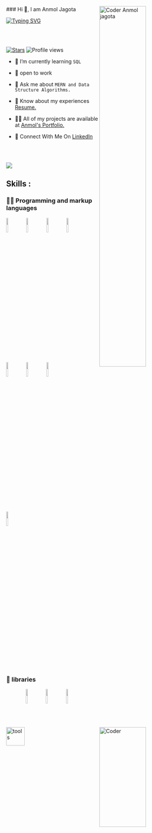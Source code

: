  <img width=50% align=right  title="Coder Anmol" alt="Coder Anmol jagota" src="https://capsule-render.vercel.app/api?type=waving&color=gradient&customColorList=6,11,20&height=150&section=header&text=🔰&fontSize=40&fontColor=fff&animation=twinkling&fontAlignY=32"/>
<!-- 
![Blue Isometric Line Digital Marketing LinkedIn Banner](https://user-images.githubusercontent.com/105943862/200484450-6bc2f1be-6e5a-4e91-a6d8-c45a18949f5a.png)
 -->
 ### Hi 👋, I am Anmol Jagota
<p>
<a href="https://git.io/typing-svg"><img src="https://readme-typing-svg.demolab.com?font=Fira+Code&size=24&duration=4000&pause=1000&color=F70000&background=FFFFFF00&width=700&height=51&lines=Full+Stack+Web+Developer;Rising+MERN+Stack+Developer" alt="Typing SVG" /></a>
</p>

<!-- <img src="https://i.pinimg.com/originals/fa/7b/4b/fa7b4bdc3b2f73e749e5c2c646d4ae13.gif" alt="CoderAnmo" width = "100%" height= "400">  -->

<!-- --------------------------------------------------------------    Intoduction  ---------------------------------------------------------------------------- -->

<div>

 <img src="https://topdevs.org/images/site/services/webdev/hero-bg.svg" alt="Coder" width = "50%" height= "270" align = "right"> 
 
</br> </br>
<!-- [![Followers](https://img.shields.io/github/followers/abhishek-0713)](#) -->
 [![Stars](https://img.shields.io/github/stars/Anmoljagota?label=Profile%20Stars&logo=Profile%20stars&logoColor=b)](#) 
![Profile views](https://gpvc.arturio.dev/Anmoljagota)
- 🌱 I’m currently learning `SQL`

- 💞️ open to work

- 💬 Ask me about `MERN and Data Structure Algorithms.`

- 📄 Know about my experiences <a href="https://drive.google.com/file/d/1kA1oY4bEvoqC4nOutLiu8ccdY1avCsxj/view?usp=sharing">Resume.</a>

- 👨‍💻 All of my projects are available at <a href="https://anmoljagota.github.io/">Anmol's Portfolio.</a>

- 📮 Connect With Me On <a href="https://www.linkedin.com/in/anmol-75084-jagota/">LinkedIn</a>


</div>

</br> </br>
 
 <!-- -------------------------------------------------------------   Thoughts  ------------------------------------------------------------------------- -->

![](https://quotes-github-readme.vercel.app/api?type=horizontal&theme=react-dark) 

<!-- -------------------------------------------------------    Middle Section  ----------------------------------------------------------------------- -->
 
 <img align="left" width="50" alt="tools" src="https://camo.githubusercontent.com/beb64ff21c883e318e4f5db5231c2ba4175705bea1c9249e82a41ab375db4f75/68747470733a2f2f6d65646961322e67697068792e636f6d2f6d656469612f51737347456d706b79454f684243623765312f67697068792e6769663f6369643d656366303565343761306e336769316266716e74716d6f62386739616964316f796a327772336473336d67373030626c267269643d67697068792e676966" />

 ## Skills : 

 ### 👨‍💻 Programming and markup languages

<code><img width="10%" src="https://www.gravoc.com/wp-content/uploads/2018/02/react-logo.png"></code> 
<code><img width="10%" src="https://www.vectorlogo.zone/logos/javascript/javascript-ar21.svg"></code>
<code><img width="10%" src="https://www.vectorlogo.zone/logos/nodejs/nodejs-ar21.svg"></code>
<code><img width="10%" src="https://www.vectorlogo.zone/logos/w3_css/w3_css-ar21.svg"></code>
<code><img width="10%" src="https://www.vectorlogo.zone/logos/w3_html5/w3_html5-ar21.svg"></code>
<code><img width="10%" src="https://th.bing.com/th/id/OIP.6lAkqbsvmw0gKpNuxwChZAHaCs?pid=ImgDet&rs=1"></code>
<code><img width="10%" src="https://www.vectorlogo.zone/logos/mysql/mysql-ar21.svg"></code>

<code><img width="10%" src="https://th.bing.com/th/id/OIP.AWTnhsaragVR9pF86bHRBQHaD7?pid=ImgDet&rs=1"></code>

<!-- <code><img alt="C" src="https://custom-icon-badges.demolab.com/badge/C-03599C.svg?logo=c-in-hexagon&logoColor=white"></code>
<code><img alt="C++" src="https://custom-icon-badges.demolab.com/badge/C++-9C033A.svg?logo=cpp2&logoColor=white"></code> -->

</br>

### 🧰  libraries

<code><img width="10%" src="https://cdn-images-1.medium.com/max/2400/1*FDNeKIUeUnf0XdqHmi7nsw.png"></code>
<code><img width="10%" src="https://th.bing.com/th/id/OIP.o1Sc0dD-kDO8KEiVKpTY0QAAAA?pid=ImgDet&rs=1"></code>
<code><img width="10%" src="https://www.vectorlogo.zone/logos/git-scm/git-scm-ar21.svg"></code>

